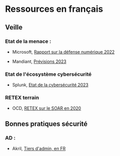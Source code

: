 # Ressources en français

## Veille

### Etat de la menace :

* Microsoft, [Rapport sur la défense numérique 2022](https://query.prod.cms.rt.microsoft.com/cms/api/am/binary/RWZdIk?culture=fr-fr&country=fr)

* Mandiant, [Prévisions 2023](https://www.mandiant.com/media/18961)

### Etat de l'écosystème cybersécurité

* Splunk, [Etat de la cybersécurité 2023](https://www.splunk.com/fr_fr/pdfs/gated/ebooks/state-of-security-2023.pdf)

### RETEX terrain

* OCD, [RETEX sur le SOAR en 2020](https://www.orangecyberdefense.com/fr/insights/blog/threat-management/soar-quelles-conclusions-en-2020)

## Bonnes pratiques sécurité

### AD :

* Akril, [Tiers d'admin, en FR](https://akril.net/comprendre-le-tiering-model-de-microsoft-en-francais/)
